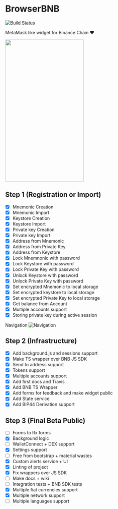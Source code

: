 # BrowserBNB 

[![Build Status](https://travis-ci.org/button-tech/BrowserBNB.svg?branch=master)](https://travis-ci.org/button-tech/BrowserBNB)

MetaMask like widget for Binance Chain ❤️
    
<img src="https://github.com/button-tech/BrowserBNB/raw/master/docs/img/previewgit.gif" alt="" data-canonical-src="https://github.com/button-tech/BrowserBNB/raw/master/docs/img/previewgit.gif" width="250" height="450" />

## Step 1 (Registration or Import) 

- [x] Mnemonic Creation
- [x] Mnemonic Import
- [x] Keystore Creation
- [x] Keystore Import
- [x] Private key Creation
- [x] Private key Import
- [x] Address from Mnemonic
- [x] Address from Private Key
- [x] Address from Keystore
- [x] Lock Mnemnonic with password
- [x] Lock Keystore with password
- [x] Lock Private Key with password
- [x] Unlock Keystore with password
- [x] Unlock Private Key with password
- [x] Set encrypted Mnemonic to local storage
- [x] Set encrypted keystore to local storage
- [x] Set encrypted Private Key to local storage
- [x] Get balance from Account
- [x] Multiple accounts support
- [x] Storing private key during active session

Navigation 
![Navigation](https://raw.githubusercontent.com/button-tech/BrowserBNB/master/docs/img/CreateOrImport.png)

## Step 2 (Infrastructure)
 - [x] Add background.js and sessions support
 - [x] Make TS wrapper over BNB JS SDK
 - [x] Send to address support 
 - [x] Tokens support 
 - [x] Multiple accounts support
 - [x] Add first docs and Travis
 - [x] Add BNB TS Wrapper 
 - [x] Add forms for feedback and make widget public
 - [x] Add State service
 - [x] Add BIP44 Derivation support
 
 ## Step 3 (Final Beta Public)
  - [ ] Forms to Rx forms
  - [x] Background logic 
  - [ ] WalletConnect + DEX support 
  - [x] Settings support 
  - [ ] Free from bootstrap + material wastes 
  - [x] Custom alerts service + UI
  - [x] Linting of project
  - [x] Fix wrappers over JS SDK
  - [ ] Make docs + wiki
  - [ ] Integration tests + BNB SDK tests
  - [x] Multiple fiat currencies support
  - [x] Multiple network support
  - [ ] Multiple languages support
